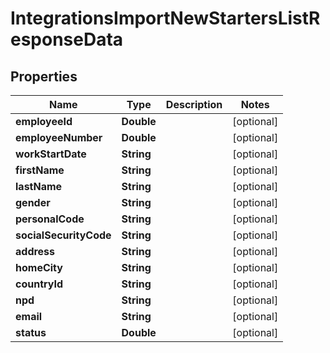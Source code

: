 

# IntegrationsImportNewStartersListResponseData


## Properties

| Name | Type | Description | Notes |
|------------ | ------------- | ------------- | -------------|
|**employeeId** | **Double** |  |  [optional] |
|**employeeNumber** | **Double** |  |  [optional] |
|**workStartDate** | **String** |  |  [optional] |
|**firstName** | **String** |  |  [optional] |
|**lastName** | **String** |  |  [optional] |
|**gender** | **String** |  |  [optional] |
|**personalCode** | **String** |  |  [optional] |
|**socialSecurityCode** | **String** |  |  [optional] |
|**address** | **String** |  |  [optional] |
|**homeCity** | **String** |  |  [optional] |
|**countryId** | **String** |  |  [optional] |
|**npd** | **String** |  |  [optional] |
|**email** | **String** |  |  [optional] |
|**status** | **Double** |  |  [optional] |



